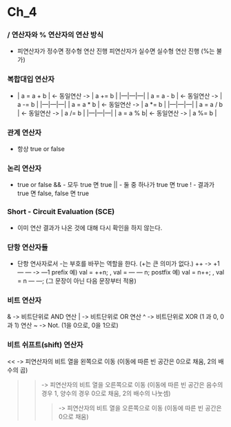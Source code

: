 # Ch_4
### / 연산자와 % 연산자의 연산 방식
* 피연산자가 정수면 정수형 연산 진행
피연산자가 실수면 실수형 연산 진행 (%는 불가)

### 복합대입 연산자
* | a = a + b | <- 동일연산 -> | a += b |
|—|—|—|
| a = a - b | <- 동일연산 -> | a -= b |
|—|—|—|
| a = a * b | <- 동일연산 -> | a *= b |
|—|—|—|
| a = a / b | <- 동일연산 -> | a /= b |
|—|—|—|
| a = a % b| <- 동일연산 -> | a %= b |

### 관계 연산자 
* 항상 true or false

### 논리 연산자
* true or false
&& - 모두 true 면 true
  ||   - 둘 중 하나가 true 면 true
  !   - 결과가 true 면 false, false 면 true

### Short - Circuit Evaluation (SCE)
* 이미 연산 결과가 나온 것에 대해 다시 확인을 하지 않는다.

### 단항 연산자들
* 단항 연사자로서 -는 부호를 바꾸는 역할을 한다. (+는 큰 의미가 없다.)
++ -> +1
— — -> —1 
prefix 예) val = ++n;  ,   val = — — n;
postfix 예) val = n++; , val = n — —; (그 문장이 아닌 다음 문장부터 적용)

###  비트 연산자
& -> 비트단위로 AND 연산
 |  -> 비트단위로 OR 연산
^ -> 비트단위로 XOR (1 과 0, 0 과 1) 연산
~ -> Not. (1을 0으로, 0을 1으로)

### 비트 쉬프트(shift) 연산자
<<    -> 피연산자의 비트 열을 왼쪽으로 이동 (이동에 따른 빈 공간은 0으로 채움, 2의 배수의 곱)
>>    -> 피연산자의 비트 열을 오른쪽으로 이동 (이동에 따른 빈 공간은 음수의 경우 1, 	      양수의 경우 0으로 채움, 2의 배수의 나눗셈)
>>> -> 피연산자의 비트 열을 오른쪽으로 이동 (이동에 따른 빈 공간은 0으로 채움)








